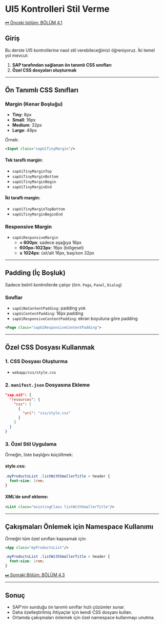 
# UI5 Kontrolleri Stil Verme

[⏮ Önceki bölüm: BÖLÜM 4.1](BÖLÜM4.1.md)
## Giriş

Bu derste UI5 kontrollerine nasıl stil verebileceğimizi öğreniyoruz. İki temel yol mevcut:

1. **SAP tarafından sağlanan ön tanımlı CSS sınıfları**
2. **Özel CSS dosyaları oluşturmak**

---

## Ön Tanımlı CSS Sınıfları

### Margin (Kenar Boşluğu)

- **Tiny**: 8px  
- **Small**: 16px  
- **Medium**: 32px  
- **Large**: 48px

Örnek:
```xml
<Input class="sapUiTinyMargin"/>
```

#### Tek taraflı margin:
- `sapUiTinyMarginTop`
- `sapUiTinyMarginBottom`
- `sapUiTinyMarginBegin`
- `sapUiTinyMarginEnd`

#### İki taraflı margin:
- `sapUiTinyMarginTopBottom`
- `sapUiTinyMarginBeginEnd`

### Responsive Margin

- `sapUiResponsiveMargin`  
  - **< 600px**: sadece aşağıya 16px  
  - **600px–1023px**: 16px (bölgesel)  
  - **≥ 1024px**: üst/alt 16px, baş/son 32px

---

## Padding (İç Boşluk)

Sadece belirli kontrollerde çalışır (örn. `Page`, `Panel`, `Dialog`)

### Sınıflar

- `sapUiNoContentPadding`: padding yok
- `sapUiContentPadding`: 16px padding
- `sapUiResponsiveContentPadding`: ekran boyutuna göre padding

```xml
<Page class="sapUiResponsiveContentPadding">
```

---

## Özel CSS Dosyası Kullanmak

### 1. CSS Dosyası Oluşturma

- `webapp/css/style.css`

### 2. `manifest.json` Dosyasına Ekleme

```json
"sap.ui5": {
  "resources": {
    "css": [
      {
        "uri": "css/style.css"
      }
    ]
  }
}
```

### 3. Özel Stil Uygulama

Örneğin, liste başlığını küçültmek:

#### style.css:
```css
.myProductsList .listWithSmallerTitle > header {
  font-size: 1rem;
}
```

#### XML’de sınıf ekleme:
```xml
<List class="existingClass listWithSmallerTitle"/>
```

---

## Çakışmaları Önlemek için Namespace Kullanımı

Örneğin tüm özel sınıfları kapsamak için:

```xml
<App class="myProductsList"/>
```

```css
.myProductsList .listWithSmallerTitle > header {
  font-size: 1rem;
}
```

[⏭ Sonraki Bölüm: BÖLÜM 4.3](BÖLÜM4.3.md)

---

## Sonuç

- SAP'nin sunduğu ön tanımlı sınıflar hızlı çözümler sunar.
- Daha özelleştirilmiş ihtiyaçlar için kendi CSS dosyanı kullan.
- Ortamda çakışmaları önlemek için özel namespace kullanmayı unutma.
